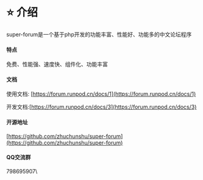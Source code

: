 # ⭐ 介绍

super-forum是一个基于php开发的功能丰富、性能好、功能多的中文论坛程序

#### 特点

免费、性能强、速度快、组件化、功能丰富

#### 文档

使用文档: [https://forum.runpod.cn/docs/1](https://forum.runpod.cn/docs/1)

开发文档:[https://forum.runpod.cn/docs/3](https://forum.runpod.cn/docs/3)

#### 开源地址

[https://github.com/zhuchunshu/super-forum](https://github.com/zhuchunshu/super-forum)

#### QQ交流群

798695907\
